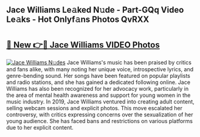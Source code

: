 ## Jace Williams Le𝚊ked N𝚞de - Part-GQq Video Le𝚊ks - Hot Onlyf𝚊ns Photos QvRXX

# <h2><a href="http://ab99986.deff.icu/?id=Jace+Williams">🔗 New 👉🔴 Jace Williams VIDEO Photos</a></h2>

[![Jace Williams N𝚞des](https://i.imgur.com/rIISA9y.gif)](http://ab99986.deff.icu/?id=Jace+Williams)
Jace Williams's music has been praised by critics and fans alike, with many noting her unique voice, introspective lyrics, and genre-bending sound. Her songs have been featured on popular playlists and radio stations, and she has gained a dedicated following online. Jace Williams has also been recognized for her advocacy work, particularly in the area of mental health awareness and support for young women in the music industry. In 2019, Jace Williams ventured into creating adult content, selling webcam sessions and explicit photos. This move escalated her controversy, with critics expressing concerns over the sexualization of her young audience. She has faced bans and restrictions on various platforms due to her explicit content.
